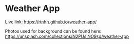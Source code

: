 # Weather App

Live link: https://rtnhn.github.io/weather-app/

Photos used for background can be found here: https://unsplash.com/collections/N2PUsiNO9sg/weather-app